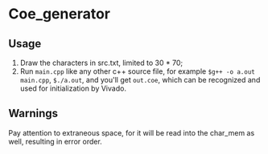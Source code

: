 # Coe_generator

## Usage
1. Draw the characters in src.txt, limited to 30 * 70; 
2. Run `main.cpp` like any other c++ source file, for example `$g++ -o a.out main.cpp`, `$./a.out`, and you'll get `out.coe`, which can be recognized and used for initialization by Vivado.

## Warnings
Pay attention to extraneous space, for it will be read into the char_mem as well, resulting in error order.

